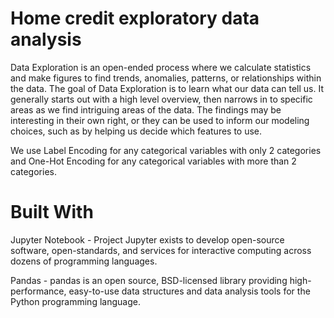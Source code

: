 # Home credit exploratory data analysis

Data Exploration is an open-ended process where we calculate statistics and make figures to find trends, anomalies, patterns, or relationships within the data. The goal of Data Exploration is to learn what our data can tell us. It generally starts out with a high level overview, then narrows in to specific areas as we find intriguing areas of the data. The findings may be interesting in their own right, or they can be used to inform our modeling choices, such as by helping us decide which features to use.

We use Label Encoding for any categorical variables with only 2 categories and One-Hot Encoding for any categorical variables with more than 2 categories.


# Built With

Jupyter Notebook - Project Jupyter exists to develop open-source software, open-standards, and services for interactive computing across dozens of programming languages.

Pandas - pandas is an open source, BSD-licensed library providing high-performance, easy-to-use data structures and data analysis tools for the Python programming language.

